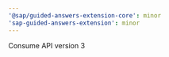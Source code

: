 ```yaml
---
'@sap/guided-answers-extension-core': minor
'sap-guided-answers-extension': minor
---
```


Consume API version 3
